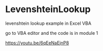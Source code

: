 # LevenshteinLookup
levenshtein lookup example in Excel VBA

go to VBA editor and the code is in module 1

https://youtu.be/6qEeNaEjnP8
